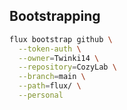 ## Bootstrapping
```bash
flux bootstrap github \
  --token-auth \
  --owner=Twinki14 \
  --repository=CozyLab \
  --branch=main \
  --path=flux/ \
  --personal
```